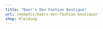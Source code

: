 ```yaml
---
title: "Baer's Den Fashion Boutique"
url: /memphis/baers-den-fashion-boutique/
shop: Kleidung
---
```

